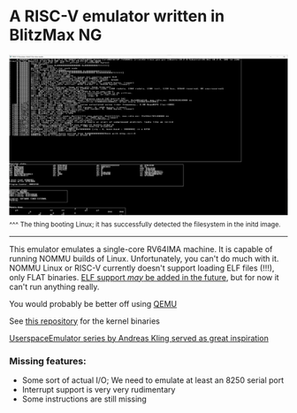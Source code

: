# A RISC-V emulator written in BlitzMax NG

![The thing booting Linux; it has successfully detected the filesystem in the initd image.](LinuxBusyReadingRamdisk.PNG)
<sub>^^^ The thing booting Linux; it has successfully detected the filesystem in the initd image.</sub>

---

This emulator emulates a single-core RV64IMA machine. It is capable of running NOMMU builds of Linux. Unfortunately, you can't do much with it. NOMMU Linux or RISC-V currently doesn't support loading ELF files (!!!), only FLAT binaries. [ELF support _may_ be added in the future](https://linuxplumbersconf.org/event/4/contributions/386/attachments/298/502/RISC-V-NOMMU-Linux-Plumbers-2019.pdf), but for now it can't run anything really.

You would probably be better off using [QEMU](https://risc-v-getting-started-guide.readthedocs.io/en/latest/linux-qemu.html)

See [this repository](https://github.com/AXKuhta/RISC-V_Emulation_supplementals) for the kernel binaries

[UserspaceEmulator series by Andreas Kling served as great inspiration](https://www.youtube.com/watch?v=NVPavP9DP-c)

### Missing features:
- Some sort of actual I/O; We need to emulate at least an 8250 serial port
- Interrupt support is very very rudimentary
- Some instructions are still missing
